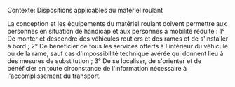 Contexte: Dispositions applicables au matériel roulant

La conception et les équipements du matériel roulant doivent permettre aux personnes en situation de handicap et aux personnes à mobilité réduite : 1° De monter et descendre des véhicules routiers et des rames et de s'installer à bord ; 2° De bénéficier de tous les services offerts à l'intérieur du véhicule ou de la rame, sauf cas d'impossibilité technique avérée qui donnent lieu à des mesures de substitution ; 3° De se localiser, de s'orienter et de bénéficier en toute circonstance de l'information nécessaire à l'accomplissement du transport.
